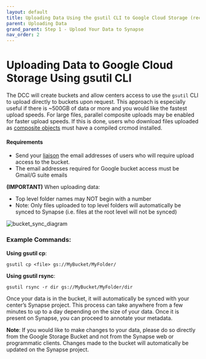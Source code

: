 ```yaml
---
layout: default
title: Uploading Data Using the gsutil CLI to Google Cloud Storage (recommended for large data) 
parent: Uploading Data
grand_parent: Step 1 - Upload Your Data to Synapse 
nav_order: 2
---
```


# Uploading Data to Google Cloud Storage Using gsutil CLI
The DCC will create buckets and allow centers access to use the `gsutil` CLI to upload directly to buckets upon request. This approach is especially useful if there is ~500GB of data or more and you would like the fastest upload speeds.
For large files, parallel composite uploads may be enabled for faster upload speeds. If this is done, users who download files uploaded as [composite objects](https://cloud.google.com/storage/docs/composite-objects) must have a compiled crcmod installed.

#### Requirements
- Send your [liaison](dcc-liaison) the email addresses of users who will require upload access to the bucket.
- The email addresses required for Google bucket access must be Gmail/G suite emails

**(IMPORTANT)** When uploading data:
- Top level folder names may NOT begin with a number
- Note: Only files uploaded to top level folders will automatically be synced to Synapse (i.e. files at the root level will not be synced)

![bucket_sync_diagram](https://user-images.githubusercontent.com/63608514/93384723-1433d200-f81a-11ea-9370-99866c5d00cb.jpeg)

### Example Commands: 

**Using gsutil cp**:

`gsutil cp <file> gs://MyBucket/MyFolder/`

**Using gsutil rsync**:

`gsutil rsync -r dir gs://MyBucket/MyFolder/dir`

Once your data is in the bucket, it will automatically be synced with your center’s Synapse project. This process can take anywhere from a few minutes to up to a day depending on the size of your data. Once it is present on Synapse, you can proceed to annotate your metadata.

**Note**: If you would like to make changes to your data, please do so directly from the Google Storage Bucket and not from the Synapse web or programmatic clients. Changes made to the bucket will automatically be updated on the Synapse project. 

